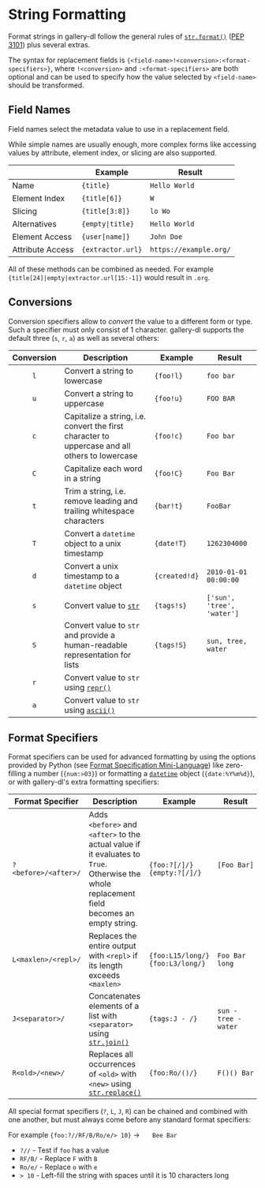 # String Formatting

Format strings in gallery-dl follow the general rules of [`str.format()`](https://docs.python.org/3/library/string.html#format-string-syntax) ([PEP 3101](https://www.python.org/dev/peps/pep-3101/)) plus several extras.

The syntax for replacement fields is `{<field-name>!<conversion>:<format-specifiers>}`, where `!<conversion>` and `:<format-specifiers>` are both optional and can be used to specify how the value selected by `<field-name>` should be transformed.


## Field Names

Field names select the metadata value to use in a replacement field.

While simple names are usually enough, more complex forms like accessing values by attribute, element index, or slicing are also supported.

| | Example | Result |
| --- | --- | --- |
| Name             | `{title}`         | `Hello World` |
| Element Index    | `{title[6]}`      | `W` |
| Slicing          | `{title[3:8]}`    | `lo Wo` |
| Alternatives     | `{empty\|title}`  | `Hello World` |
| Element Access   | `{user[name]}`    | `John Doe` |
| Attribute Access | `{extractor.url}` | `https://example.org/` |

All of these methods can be combined as needed. For example `{title[24]|empty|extractor.url[15:-1]}` would result in `.org`.


## Conversions

Conversion specifiers allow to *convert* the value to a different form or type. Such a specifier must only consist of 1 character. gallery-dl supports the default three (`s`, `r`, `a`) as well as several others:

| Conversion | Description | Example | Result |
|:---:| --- | --- | --- |
| `l` | Convert a string to lowercase | `{foo!l}` | `foo bar`
| `u` | Convert a string to uppercase | `{foo!u}` | `FOO BAR`
| `c` | Capitalize a string, i.e. convert the first character to uppercase and all others to lowercase | `{foo!c}` | `Foo bar`
| `C` | Capitalize each word in a string | `{foo!C}` | `Foo Bar`
| `t` | Trim a string, i.e. remove leading and trailing whitespace characters | `{bar!t}` | `FooBar`
| `T` | Convert a `datetime` object to a unix timestamp | `{date!T}` | `1262304000`
| `d` | Convert a unix timestamp to a `datetime` object | `{created!d}` | `2010-01-01 00:00:00`
| `s` | Convert value to [`str`](https://docs.python.org/3/library/stdtypes.html#text-sequence-type-str) | `{tags!s}` | `['sun', 'tree', 'water']`
| `S` | Convert value to `str` and provide a human-readable representation for lists | `{tags!S}` | `sun, tree, water`
| `r` | Convert value to `str` using [`repr()`](https://docs.python.org/3/library/functions.html#repr) |
| `a` | Convert value to `str` using [`ascii()`](https://docs.python.org/3/library/functions.html#ascii) |


## Format Specifiers

Format specifiers can be used for advanced formatting by using the options provided by Python (see [Format Specification Mini-Language](https://docs.python.org/3/library/string.html#format-specification-mini-language)) like zero-filling a number (`{num:>03}`) or formatting a [`datetime`](https://docs.python.org/3/library/datetime.html#datetime.datetime) object (`{date:%Y%m%d}`), or with gallery-dl's extra formatting specifiers:

| Format Specifier | Description | Example | Result |
| --- | --- | --- | --- |
| `?<before>/<after>/` | Adds `<before>` and `<after>` to the actual value if it evaluates to `True`. Otherwise the whole replacement field becomes an empty string. | `{foo:?[/]/}` <br /> `{empty:?[/]/}` | `[Foo Bar]` <br /> ` `
| `L<maxlen>/<repl>/` | Replaces the entire output with `<repl>` if its length exceeds `<maxlen>` | `{foo:L15/long/}` <br /> `{foo:L3/long/}` | `Foo Bar` <br /> `long`|
| `J<separator>/` | Concatenates elements of a list with `<separator>` using [`str.join()`](https://docs.python.org/3/library/stdtypes.html#str.join) | `{tags:J - /}` | `sun - tree - water` |
| `R<old>/<new>/` | Replaces all occurrences of `<old>` with `<new>` using [`str.replace()`](https://docs.python.org/3/library/stdtypes.html#str.replace) | `{foo:Ro/()/}` | `F()() Bar` |

All special format specifiers (`?`, `L`, `J`, `R`) can be chained and combined with one another, but must always come before any standard format specifiers:

For example `{foo:?//RF/B/Ro/e/> 10}` -> `   Bee Bar`
- `?//` - Test if `foo` has a value
- `RF/B/` - Replace `F` with `B`
- `Ro/e/` - Replace `o` with `e`
- `> 10` - Left-fill the string with spaces until it is 10 characters long
